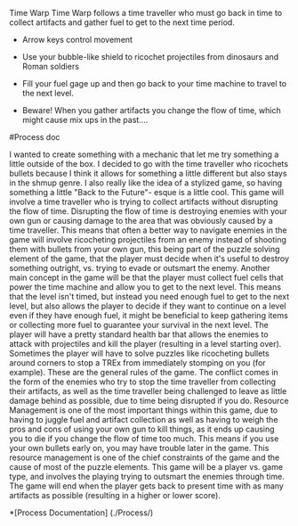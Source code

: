 Time Warp
Time Warp follows a time traveller who must go back in time to collect artifacts and gather fuel to get to the next time period. 

- Arrow keys control movement

- Use your bubble-like shield to ricochet projectiles from dinosaurs and Roman soldiers

- Fill your fuel gage up and then go back to your time machine to travel to the next level. 

- Beware! When you gather artifacts you change the flow of time, which might cause mix ups in the past.... 


#Process doc

I wanted to create something with a mechanic that let me try something a little outside of the box. I decided to go with the time traveller who ricochets bullets because I think it allows for something a little different but also stays in the shmup genre. I also really like the idea of a stylized game, so having something a little "Back to the Future"- esque is a little cool. This game will involve a time traveller who is trying to collect artifacts without disrupting the flow of time. Disrupting the flow of time is destroying enemies with your own gun or causing damage to the area that was obviously caused by a time traveller. This means that often a better way to navigate enemies in the game will involve ricocheting projectiles from an enemy instead of shooting them with bullets from your own gun, this being part of the puzzle solving element of the game, that the player must decide when it's useful to destroy something outright, vs. trying to evade or outsmart the enemy. Another main concept in the game will be that the player must collect fuel cells that power the time machine and allow you to get to the next level. This means that the level isn't timed, but instead you need enough fuel to get to the next level, but also allows the player to decide if they want to continue on a level even if they have enough fuel, it might be beneficial to keep gathering items or collecting more fuel to guarantee your survival in the next level. The player will have a pretty standard health bar that allows the enemies to attack with projectiles and kill the player (resulting in a level starting over). Sometimes the player will have to solve puzzles like ricocheting bullets around corners to stop a TREx from immediately stomping on you (for example). These are the general rules of the game. The conflict comes in the form of the enemies who try to stop the time traveller from collecting their artifacts, as well as the time traveller being challenged to leave as little damage behind as possible, due to time being disrupted if you do. Resource Management is one of the most important things within this game, due to having to juggle fuel and artifact collection as well as having to weigh the pros and cons of using your own gun to kill things, as it ends up causing you to die if you change the flow of time too much. This means if you use your own bullets early on, you may have trouble later in the game. This resource management is one of the chief constraints of the game and the cause of most of the puzzle elements. This game will be a player vs. game type, and involves the playing trying to outsmart the enemies through time. The game will end when the player gets back to present time with as many artifacts as possible (resulting in a higher or lower score).

*[Process Documentation] (./Process/)
